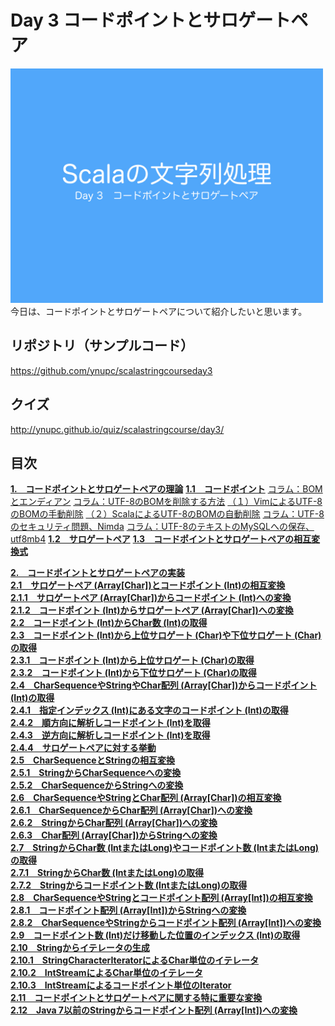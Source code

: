 <h1>Day 3 コードポイントとサロゲートペア</h1>
<img src="/image/string_course.001.jpeg" width="500px"><br>
今日は、コードポイントとサロゲートペアについて紹介したいと思います。  

<h2>リポジトリ（サンプルコード）</h2>
<a href="https://github.com/ynupc/scalastringcourseday3" target="_blank">https://github.com/ynupc/scalastringcourseday3</a>  

<h2>クイズ</h2>
<a href="http://ynupc.github.io/quiz/scalastringcourse/day3/" target="_blank">http://ynupc.github.io/quiz/scalastringcourse/day3/</a>  

<h2>目次</h2>
<strong><a href="doc/theory.md#1コードポイントとサロゲートペアの理論">1.　コードポイントとサロゲートペアの理論</a></strong>  
<strong><a href="doc/theory.md#11コードポイント">1.1　コードポイント</a></strong>  
<a href="doc/theory.md#コラムbomとeエンディアン">コラム：BOMとエンディアン</a>  
<a href="doc/theory.md#コラムutf-8のbomを削除する方法">コラム：UTF-8のBOMを削除する方法</a>  
<a href="doc/theory.md#１vimによるutf-8のbomの手動削除">（１）VimによるUTF-8のBOMの手動削除</a>  
<a href="doc/theory.md#２scalaによるutf-8のbomの自動削除">（２）ScalaによるUTF-8のBOMの自動削除</a>  
<a href="doc/theory.md#コラムutf-8のセキュリティ問題nimda">コラム：UTF-8のセキュリティ問題、Nimda</a>  
<a href="doc/theory.md#コラムutf-8のテキストのmysqlへの保存utf8mb4">コラム：UTF-8のテキストのMySQLへの保存、utf8mb4</a>  
<strong><a href="doc/theory.md#12サロゲートペア">1.2　サロゲートペア</a></strong>    
<strong><a href="doc/theory.md#13コードポイントとサロゲートペアの相互変換式">1.3　コードポイントとサロゲートペアの相互変換式</a></strong>  

<strong><a href="doc/implementation.md#2コードポイントとサロゲートペアの実装">2.　コードポイントとサロゲートペアの実装</a></strong>  
<strong><a href="doc/implementation.md#21サロゲートペア-arraycharとコードポイント-intの相互変換">2.1　サロゲートペア (Array[Char])とコードポイント (Int)の相互変換</a></strong>  
<strong><a href="doc/implementation.md#211サロゲートペア-arraycharからコードポイント-intへの変換">2.1.1　サロゲートペア (Array[Char])からコードポイント (Int)への変換</a></strong>  
<strong><a href="doc/implementation.md#212コードポイント-intからサロゲートペア-arraycharへの変換">2.1.2　コードポイント (Int)からサロゲートペア (Array[Char])への変換</a></strong>  
<strong><a href="doc/implementation.md#22コードポイント-intからchar数-intの取得">2.2　コードポイント (Int)からChar数 (Int)の取得</a></strong>  
<strong><a href="doc/implementation.md#23コードポイント-intから上位サロゲート-charや下位サロゲート-charの取得">2.3　コードポイント (Int)から上位サロゲート (Char)や下位サロゲート (Char)の取得</a></strong>  
<strong><a href="doc/implementation.md#231コードポイント-intから上位サロゲート-charの取得">2.3.1　コードポイント (Int)から上位サロゲート (Char)の取得</a></strong>  
<strong><a href="doc/implementation.md#232コードポイント-intから下位サロゲート-charの取得">2.3.2　コードポイント (Int)から下位サロゲート (Char)の取得</a></strong>  
<strong><a href="doc/implementation.md#24charsequenceやstringやchar配列-arraycharからコードポイント-intの取得">2.4　CharSequenceやStringやChar配列 (Array[Char])からコードポイント (Int)の取得</a></strong>  
<strong><a href="doc/implementation.md#241指定インデックス-intにある文字のコードポイント-intの取得">2.4.1　指定インデックス (Int)にある文字のコードポイント (Int)の取得</a></strong>  
<strong><a href="doc/implementation.md#242順方向に解析しコードポイント-intを取得">2.4.2　順方向に解析しコードポイント (Int)を取得</a></strong>  
<strong><a href="doc/implementation.md#243逆方向に解析しコードポイント-intを取得">2.4.3　逆方向に解析しコードポイント (Int)を取得</a></strong>  
<strong><a href="doc/implementation.md#244サロゲートペアに対する挙動">2.4.4　サロゲートペアに対する挙動</a></strong>  
<strong><a href="doc/implementation.md#25charsequenceとstringの相互変換">2.5　CharSequenceとStringの相互変換</a></strong>  
<strong><a href="doc/implementation.md#251stringからcharsequenceへの変換">2.5.1　StringからCharSequenceへの変換</a></strong>  
<strong><a href="doc/implementation.md#252charsequenceからstringへの変換">2.5.2　CharSequenceからStringへの変換</a></strong>  
<strong><a href="doc/implementation.md#26charsequenceやstringとchar配列-arraycharの相互変換">2.6　CharSequenceやStringとChar配列 (Array[Char])の相互変換</a></strong>  
<strong><a href="doc/implementation.md#261charsequenceからchar配列-arraycharへの変換">2.6.1　CharSequenceからChar配列 (Array[Char])への変換</a></strong>  
<strong><a href="doc/implementation.md#262stringからchar配列-arraycharへの変換">2.6.2　StringからChar配列 (Array[Char])への変換</a></strong>  
<strong><a href="doc/implementation.md#263char配列-arraycharからstringへの変換">2.6.3　Char配列 (Array[Char])からStringへの変換</a></strong>  
<strong><a href="doc/implementation.md#27stringからchar数-intまたはlongやコードポイント数-intまたはlongの取得">2.7　StringからChar数 (IntまたはLong)やコードポイント数 (IntまたはLong)の取得</a></strong>  
<strong><a href="doc/implementation.md#271stringからchar数-intまたはlongの取得">2.7.1　StringからChar数 (IntまたはLong)の取得</a></strong>  
<strong><a href="doc/implementation.md#272stringからコードポイント数-intの取得">2.7.2　Stringからコードポイント数 (IntまたはLong)の取得</a></strong>  
<strong><a href="doc/implementation.md#28charsequenceやstringとコードポイント配列-arrayintの相互変換">2.8　CharSequenceやStringとコードポイント配列 (Array[Int])の相互変換</a></strong>  
<strong><a href="doc/implementation.md#281コードポイント配列-arrayintからstringへの変換">2.8.1　コードポイント配列 (Array[Int])からStringへの変換</a></strong>  
<strong><a href="doc/implementation.md#282charsequenceやstringからコードポイント配列-arrayintへの変換">2.8.2　CharSequenceやStringからコードポイント配列 (Array[Int])への変換</a></strong>  
<strong><a href="doc/implementation.md#29コードポイント数-intだけ移動した位置のインデックス-intの取得">2.9　コードポイント数 (Int)だけ移動した位置のインデックス (Int)の取得</a></strong>  
<strong><a href="doc/implementation.md#210stringからイテレータの生成">2.10　Stringからイテレータの生成</a></strong>  
<strong><a href="doc/implementation.md#2101stringcharacteriteratorによるchar単位のイテレータ">2.10.1　StringCharacterIteratorによるChar単位のイテレータ</a></strong>  
<strong><a href="doc/implementation.md#2102intstreamによるchar単位のイテレータ">2.10.2　IntStreamによるChar単位のイテレータ</a></strong>  
<strong><a href="doc/implementation.md#2103intstreamによるコードポイント単位のイテレータ">2.10.3　IntStreamによるコードポイント単位のIterator</a></strong>  
<strong><a href="doc/implementation.md#211コードポイントとサロゲートペアに関する特に重要な変換">2.11　コードポイントとサロゲートペアに関する特に重要な変換</a></strong>  
<strong><a href="doc/implementation.md#212java-7以前のstringからコードポイント配列-arrayintへの変換">2.12　Java 7以前のStringからコードポイント配列 (Array[Int])への変換</a></strong>
